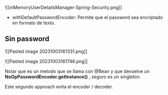 ![[inMemoryUserDetailsManager-Spring-Security.png]]

* withDefaultPasswordEncoder: Permite que el password sea encriptado en formato de texto.

## Sin password

![[Pasted image 20231003161331.png]]

![[Pasted image 20231003161746.png]]

Notar que es un metodo que se llama con @Bean y que devuelve un **NoOpPasswordEncoder.getInstance()** , seguro es un singleton.

Este segundo approach evita el encoder / decoder.

